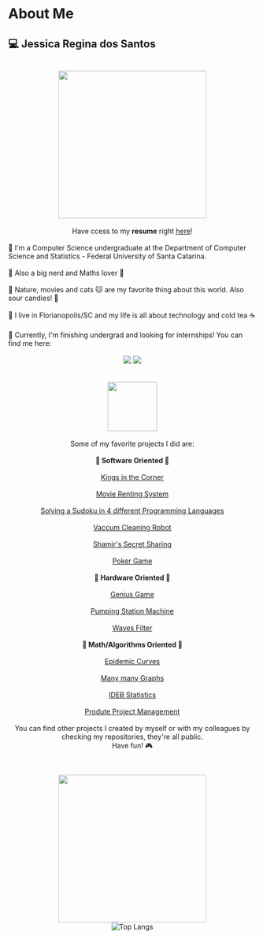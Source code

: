 # About Me

## 💻 Jessica Regina dos Santos
<div align="center"> <br><img src="https://i.pinimg.com/originals/bb/34/01/bb34017e0cd6eeaff3e785b60a8ff59f.gif" width="300"/><br>
<br>Have ccess to my <b>resume</b> right <u><a href="https://docs.google.com/document/d/1UunIfzzI_8bVVJ1IZ2OvKDL8BamsNEmPK30Nu1FpsEA/edit?usp=sharing">here</a></u></b>!</div> 
<br>🌸 I'm a Computer Science undergraduate at the Department of Computer Science and Statistics - Federal University of Santa Catarina.<br>
<br>🌸 Also a big nerd and Maths lover 📖<br>
<br>🌸 Nature, movies and cats 🐱 are my favorite thing about this world. Also sour candies! 💜<br>
<br>🌸 I live in Florianopolis/SC and my life is all about technology and cold tea ☕<br>
<br>🌸 Currently, I'm finishing undergrad and looking for internships! You can find me here:<br>
<br><div align="center"> <a href="https://www.instagram.com/jessicaregds/"><img src="https://img.shields.io/badge/-Instagram-%23E4405F?style=for-the-badge&logo=instagram&logoColor=white"/></a> <a href="https://www.linkedin.com/in/jessica-regina-dos-santos-aa7667142/"><img src="https://img.shields.io/badge/-LinkedIn-%230077B5?style=for-the-badge&logo=linkedin&logoColor=white"/></a> </div>
<br>
<br>
<div align="center"> 
<img src="https://i.pinimg.com/originals/4d/3f/d5/4d3fd5c79837384de61fd2ca64da03a7.gif" width="100"/><br>
</div>
<div align="center">
<br>Some of my favorite projects I did are:<br>
<br><b>💌 Software Oriented 💌</b><br>
<br><a href="https://github.com/jessregsts/INE5417-Engenharia-de-Software-I">Kings in the Corner</a><br>
<br><a href="https://github.com/jessregsts/INE5402-Programacao-Orientada-a-Objetos-I/tree/main/TrabalhoFinal">Movie Renting System</a><br>
<br><a href="https://github.com/jessregsts/INE5416-Paradigmas-de-Programacao">Solving a Sudoku in 4 different Programming Languages</a><br>
<br><a href="https://github.com/jessregsts/INE5408-Estruturas-de-Dados/tree/main/ProjetoI">Vaccum Cleaning Robot</a><br>
<br><a href="https://github.com/jessregsts/Trabalho_Final_Seguranca">Shamir's Secret Sharing</a><br>
<br><a href="https://github.com/jessregsts/INE5404-Programacao-Orientada-a-Objetos-II/tree/main/PokerGame">Poker Game</a><br>
<br><b>💌 Hardware Oriented 💌</b><br>
<br><a href="https://github.com/jessregsts/EEL5105-Circuitos-e-Tecnicas-Digitais/tree/main/Genius">Genius Game</a><br>
<br><a href="https://github.com/jessregsts/INE5411-Organizacao-de-Computadores-I/tree/main/TrabFinal">Pumping Station Machine</a><br>
<br><a href="https://github.com/jessregsts/EEL5105-Circuitos-e-Tecnicas-Digitais/tree/main/Genius">Waves Filter</a><br>
<br><b>💌 Math/Algorithms Oriented 💌</b><br>
<br><a href="https://github.com/jessregsts/INE5202-Calculo-Numerico-em-Computadores/tree/main/Trabalho03">Epidemic Curves</a><br>
<br><a href="https://github.com/jessregsts/INE5413-Grafos">Many many Graphs</a><br>
<br><a href="https://github.com/jessregsts/INE5405-Probabilidade-e-Estatistica">IDEB Statistics</a><br>
<br><a href="https://github.com/jessregsts/INE5427-Planejamento-e-Gestao-de-Projetos">Produte Project Management</a><br>

<br>
You can find other projects I created by myself or with my colleagues by checking my repositories, they're all public. 
<br>Have fun! 🎮

<br><div align="center"> <img src="https://66.media.tumblr.com/9356a5343569692547be79f4fe460829/tumblr_mit6meq11R1rfjowdo1_500.gif" width="300"/>
<br><img src="https://github-readme-stats.vercel.app/api/top-langs/?username=jessregsts&layout=compact&theme=tokyonight" alt="Top Langs" />
<br>
 </div>


</div>

